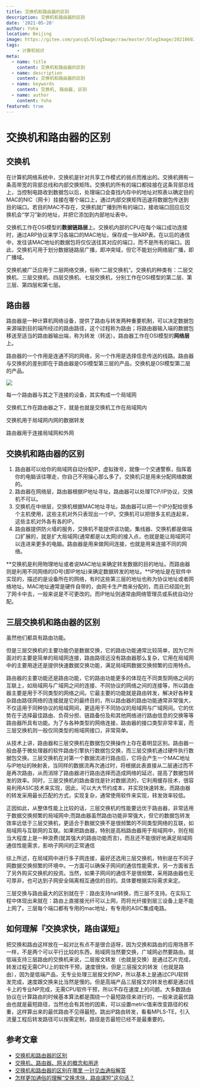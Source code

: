 ```yaml
---
title: 交换机和路由器的区别
description: 交换机和路由器的区别
date: '2021-05-20'
author: Yoha
location: Beijing
image: https://gitee.com/yancqS/blogImage/raw/master/blogImage/20210602223659.png
tags:
    - 计算机知识
meta:
  - name: title
    content: 交换机和路由器的区别
  - name: description
    content: 交换机和路由器的区别
  - name: keywords
    content: 交换机, 路由器, 区别
  - name: author
    content: Yoha
featured: true
---
```


# 交换机和路由器的区别

## 交换机

在计算机网络系统中，交换机是针对共享工作模式的弱点而推出的。交换机拥有一条高带宽的背部总线和内部交换矩阵。交换机的所有的端口都挂接在这条背部总线上，当控制电路收到数据包以后，处理端口会查找内存中的地址对照表以确定目的MAC的NIC（网卡）挂接在哪个端口上，通过内部交换矩阵迅速将数据包传送到目的端口。若目的MAC不存在，交换机就广播到所有的端口，接收端口回应后交换机会“学习”新的地址，并把它添加到内部地址表中。

交换机工作在OSI模型的**数据链路层**上。交换机内部的CPU在每个端口成功连接时，通过ARP协议来学习各端口的MAC地址，保存成一张ARP表。在以后的通信中，发往该MAC地址的数据包将仅仅送往其对应的端口，而不是所有的端口。因此，交换机可用于划分数据链路层广播，即冲突域，但它不能划分网络层广播，即广播域。

交换机被广泛应用于二层网络交换，俗称“二层交换机”。交换机的种类有：二层交换机、三层交换机、四层交换机、七层交换机，分别工作在OSI模型的第二层、第三层、第四层和第七层。

## 路由器

路由器是一种计算机网络设备，提供了路由与转发两种重要机制，可以决定数据包来源端到目的端所经过的路由路径，这个过程称为路由；将路由器输入端的数据包移送至适当的路由器输出端，称为转发（转送）。路由器工作在OSI模型的**网络层**上。

路由器的一个作用是连通不同的网络，另一个作用是选择信息传送的线路。路由器与交换机的差别即在于路由器是OSI模型第三层的产品，交换机是OSI模型第二层的产品。

![](https://gitee.com/yancqS/blogImage/raw/master/blogImage/20210602223659.png)

每一个路由器与其之下连接的设备，其实构成一个局域网

交换机工作在路由器之下，就是也就是交换机工作在局域网内

交换机用于局域网内网的数据转发

路由器用于连接局域网和外网

## 交换机和路由器的区别

1. 路由器可以给你的局域网自动分配IP，虚拟拨号，就像一个交通警察，指挥着你的电脑该往哪走，你自己不用操心那么多了。交换机只是用来分配网络数据的。
2. 路由器在网络层，路由器根据IP地址寻址，路由器可以处理TCP/IP协议，交换机不可以。
3. 交换机在中继层，交换机根据MAC地址寻址。路由器可以把一个IP分配给很多个主机使用，这些主机对外只表现出一个IP。交换机可以把很多主机连起来，这些主机对外各有各的IP。
4. 路由器提供防火墙的服务，交换机不能提供该功能。集线器、交换机都是做端口扩展的，就是扩大局域网(通常都是以太网)的接入点，也就是能让局域网可以连进来更多的电脑。路由器是用来做网间连接，也就是用来连接不同的网络。

**交换机是利用物理地址或者说MAC地址来确定转发数据的目的地址。而路由器则是利用不同网络的ID号(即IP地址)来确定数据转发的地址。**IP地址是在软件中实现的，描述的是设备所在的网络，有时这些第三层的地址也称为协议地址或者网络地址。MAC地址通常是硬件自带的，由网卡生产商来分配的，而且已经固化到了网卡中去，一般来说是不可更改的。而IP地址则通常由网络管理员或系统自动分配。

## 三层交换机和路由器的区别

虽然他们都具有路由功能。

但是三层交换机的主要功能仍是数据交换，它的路由功能通常比较简单，因为它所面对的主要是简单的局域网连接，路由路径远没有路由器那么复杂，它用在局域网中的主要用途还是提供快速数据交换功能，满足局域网数据交换频繁的应用特点。

路由器的主要功能还是路由功能，它的路由功能更多的体现在不同类型网络之间的互联上，如局域网与广域网之间的连接、不同协议的网络之间的连接等，所以路由器主要是用于不同类型的网络之间。它最主要的功能就是路由转发，解决好各种复杂路由路径网络的连接就是它的最终目的，所以路由器的路由功能通常非常强大，不仅适用于同种协议的局域网间，更适用于不同协议的局域网与广域网间。它的优势在于选择最佳路由、负荷分担、链路备份及和其他网络进行路由信息的交换等等路由器所具有功能。为了与各种类型的网络连接，路由器的接口类型非常丰富，而三层交换机则一般仅同类型的局域网接口，非常简单。

从技术上讲，路由器和三层交换机在数据包交换操作上存在着明显区别。路由器一般由基于微处理器的软件路由引擎执行数据包交换，而三层交换机通过硬件执行数据包交换。三层交换机在对第一个数据流进行路由后，它将会产生一个MAC地址与IP地址的映射表，当同样的数据流再次通过时，将根据此表直接从二层通过而不是再次路由，从而消除了路由器进行路由选择而造成网络的延迟，提高了数据包转发的效率。同时，三层交换机的路由查找是针对数据流的，它利用缓存技术，很容易利用ASIC技术来实现，因此，可以大大节约成本，并实现快速转发。而路由器的转发采用最长匹配的方式，实现复杂，通常使用软件来实现，转发效率较低。

正因如此，从整体性能上比较的话，三层交换机的性能要远优于路由器，非常适用于数据交换频繁的局域网中;而路由器虽然路由功能非常强大，但它的数据包转发效率远低于三层交换机，更适合于数据交换不是很频繁的不同类型网络的互联，如局域网与互联网的互联。如果把路由器，特别是高档路由器用于局域网中，则在相当大程度上是一种浪费(就其强大的路由功能而言)，而且还不能很好地满足局域网通信性能需求，影响子网间的正常通信

综上所述，在局域网中进行多子网连接，最好还选用三层交换机，特别是在不同子网数据交换频繁的环境中。一方面可以确保子网间的通信性能需求，另一方面省去了另外购买交换机的投资。当然，如果子网间的通信不是很频繁，采用路由器也无可厚非，也可达到子网安全隔离相互通信的目的。具体要根据实际需求来定。

 三层交换与路由最大的区别就在于：路由支持nat转换，而三层不支持。在实际工程中体现出来就在：路由上直接接光纤可以上网，而将光纤接到层三设备上是不能上网了。三层每个端口都有专用的mac地址，有专用的ASIC集成电路。
 
 ## 如何理解『交换求快，路由谋短』
 
 把交换和路由这样放在一起对比有点不是很合适呀，因为交换和路由的应用场景不一样，不是两个可以平行比较的东西，局域网当然要交换，广域网必然要路由。就低端支持三层路由的交换机来说，二层报文转发（也就是交换）是通过芯片完成，转发过程无需CPU上的软件干预，速度很快，但是三层报文的转发（也就是路由），因为是低端产品，无专业处理三层报文的NP，所以基本上是通过CPU软转发完成，速度跟交换来比当然是慢的。但是高端产品三层报文的转发也都是通过线卡上的专业NP完成，无需CPU软件干预，所以不存在速度上的问题。大多数路由协议在计算路由的时候基本算法都是围绕一个最短路径来进行的，一般来说最优路由也就是最短路径，当然也会有其他的因素，可以设置metric值来改变路径的权重，这样算出来的最优路由不见得最短。跳出IP路由转发，看看MPLS-TE，引入流量工程后转发路径可以按需定制，路径是否最短已经不是最重要的。



## 参考文章
- [交换机和路由器的区别](https://www.cnblogs.com/wangchengshi/p/14049891.html)
- [交换机、路由器、网关的概念和用途](https://www.huaweicloud.com/articles/51b313f5ce75fcf27c6d99a0e8239c39.html)
- [交换机和路由器的区别在哪里 一针见血通俗解答](https://www.cnblogs.com/Lynn-Zhang/articles/5754336.html)
- [怎样更加通俗的理解“交换求快，路由谋短”这句话？](https://www.zhihu.com/question/20134857)
